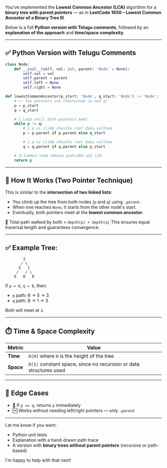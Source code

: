 You’ve implemented the **Lowest Common Ancestor (LCA)** algorithm for a **binary tree with parent pointers** — as in **LeetCode 1650 – Lowest Common Ancestor of a Binary Tree III**.

Below is a full **Python version with Telugu comments**, followed by an **explanation of the approach** and **time/space complexity**.

---

## ✅ Python Version with Telugu Comments

```python
class Node:
    def __init__(self, val: int, parent: 'Node' = None):
        self.val = val
        self.parent = parent
        self.left = None
        self.right = None

def lowestCommonAncestor(p_start: 'Node', q_start: 'Node') -> 'Node':
    # 👉 Two pointers use chestunnam (p and q)
    p = p_start
    q = q_start

    # 🔁 Loop until both pointers meet
    while p != q:
        # 🧭 p ni climb chesthu root daka veltham
        p = p.parent if p.parent else q_start

        # 🧭 q ni climb chesthu root daka veltham
        q = q.parent if q.parent else p_start

    # ☑️ Common node ekkada padindho adi LCA
    return p
```

---

## 🧠 How It Works (Two Pointer Technique)

This is similar to the **intersection of two linked lists**:

* You climb up the tree from both nodes (`p` and `q`) using `.parent`.
* When one reaches `None`, it starts from the other node's start.
* Eventually, both pointers meet at the **lowest common ancestor**.

🔄 Total path walked by both = `depth(p) + depth(q)`
This ensures equal traversal length and guarantees convergence.

---

## ✅ Example Tree:

```
        3
       / \
      5   1
     /   / \
    6   0   8
```

If `p = 6`, `q = 8`, then:

* `p` path: 6 → 5 → 3
* `q` path: 8 → 1 → 3

Both will meet at `3`.

---

## ⏱️ Time & Space Complexity

| Metric    | Value                                                             |
| --------- | ----------------------------------------------------------------- |
| **Time**  | `O(H)` where `H` is the height of the tree                        |
| **Space** | `O(1)` constant space, since no recursion or data structures used |

---

## 🧪 Edge Cases

* 🔁 If `p == q`, returns `p` immediately
* 🆓 Works without needing left/right pointers — only `.parent`

---

Let me know if you want:

* Python unit tests
* Explanation with a hand-drawn path trace
* A version with **binary trees without parent pointers** (recursive or path-based)

I'm happy to help with that next!
